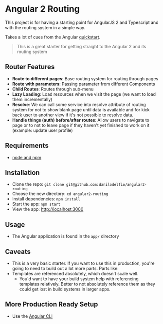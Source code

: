 # Angular 2 Routing

This project is for having a starting point for AngularJS 2 and Typescript and with the routing system 
in a simple way. 

Takes a lot of cues from the Angular [quickstart](https://angular.io/docs/ts/latest/quickstart.html).

> This is a great starter for getting straight to the Angular 2 and its routing system

## Router Features

- **Route to different pages**: Base routing system for routing through pages
- **Route with parameters**: Passing parameter from different Components 
- **Child Routes**: Routes through sub-menu
- **Lazy Loading**: Load resources when we visit the page (we want to load them incrementally)
- **Resolve**: We can call some service into resolve attribute of routing system for not to show blank page until data is available and for kick back user to another view if it's not possible to resolve data. 
- **Handle things (auth) before/after routes**: Allow users to navigate to page or to not to leave page if they haven't yet finished to work on it (example: update user profile)

## Requirements

- [node and npm](https://nodejs.org)

## Installation

- Clone the repo: `git clone git@github.com:danilodelfio/angular2-routing`
- Choose the new directory: `cd angular2-routing`
- Install dependencies: `npm install`
- Start the app: `npm start`
- View the app: <http://localhost:3000>

## Usage

- The Angular application is found in the `app/` directory

## Caveats

- This is a very basic starter. If you want to use this in production, you're going to need to build out a lot more parts. Parts like:
- Templates are referenced absolutely, which doesn't scale well.
    + You'd want to have your build system help with referencing templates relatively. Better to not absolutely reference them as they could get lost in build systems in larger apps.

## More Production Ready Setup

- Use the [Angular CLI](https://cli.angular.io/)